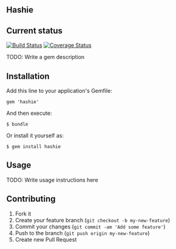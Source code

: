 ## Hashie

## Current status
[![Build Status](https://travis-ci.org/VladShturma/hashie.png?branch=master)](https://travis-ci.org/VladShturma/hashie)
[![Coverage Status](https://coveralls.io/repos/VladShturma/hashie/badge.png?branch=master)](https://coveralls.io/r/VladShturma/hashie?branch=master)

TODO: Write a gem description

## Installation

Add this line to your application's Gemfile:

    gem 'hashie'

And then execute:

    $ bundle

Or install it yourself as:

    $ gem install hashie

## Usage

TODO: Write usage instructions here

## Contributing

1. Fork it
2. Create your feature branch (`git checkout -b my-new-feature`)
3. Commit your changes (`git commit -am 'Add some feature'`)
4. Push to the branch (`git push origin my-new-feature`)
5. Create new Pull Request

